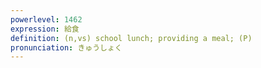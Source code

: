 ```yaml
---
powerlevel: 1462
expression: 給食
definition: (n,vs) school lunch; providing a meal; (P)
pronunciation: きゅうしょく
---
```

